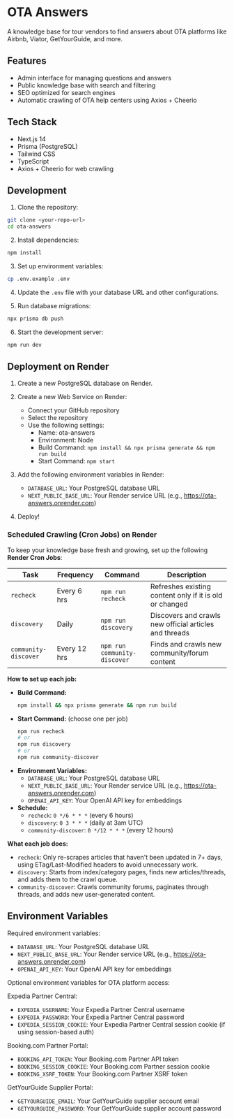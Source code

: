 # OTA Answers

A knowledge base for tour vendors to find answers about OTA platforms like Airbnb, Viator, GetYourGuide, and more.

## Features

- Admin interface for managing questions and answers
- Public knowledge base with search and filtering
- SEO optimized for search engines
- Automatic crawling of OTA help centers using Axios + Cheerio

## Tech Stack

- Next.js 14
- Prisma (PostgreSQL)
- Tailwind CSS
- TypeScript
- Axios + Cheerio for web crawling

## Development

1. Clone the repository:
```bash
git clone <your-repo-url>
cd ota-answers
```

2. Install dependencies:
```bash
npm install
```

3. Set up environment variables:
```bash
cp .env.example .env
```

4. Update the `.env` file with your database URL and other configurations.

5. Run database migrations:
```bash
npx prisma db push
```

6. Start the development server:
```bash
npm run dev
```

## Deployment on Render

1. Create a new PostgreSQL database on Render.

2. Create a new Web Service on Render:
   - Connect your GitHub repository
   - Select the repository
   - Use the following settings:
     - Name: ota-answers
     - Environment: Node
     - Build Command: `npm install && npx prisma generate && npm run build`
     - Start Command: `npm start`

3. Add the following environment variables in Render:
   - `DATABASE_URL`: Your PostgreSQL database URL
   - `NEXT_PUBLIC_BASE_URL`: Your Render service URL (e.g., https://ota-answers.onrender.com)

4. Deploy!

### Scheduled Crawling (Cron Jobs) on Render

To keep your knowledge base fresh and growing, set up the following **Render Cron Jobs**:

| Task                  | Frequency    | Command                        | Description                         |
|-----------------------|-------------|--------------------------------|-------------------------------------|
| `recheck`             | Every 6 hrs | `npm run recheck`              | Refreshes existing content only if it is old or changed |
| `discovery`           | Daily       | `npm run discovery`            | Discovers and crawls new official articles and threads  |
| `community-discover`  | Every 12 hrs| `npm run community-discover`   | Finds and crawls new community/forum content           |

**How to set up each job:**
- **Build Command:**
  ```bash
  npm install && npx prisma generate && npm run build
  ```
- **Start Command:** (choose one per job)
  ```bash
  npm run recheck
  # or
  npm run discovery
  # or
  npm run community-discover
  ```
- **Environment Variables:**
  - `DATABASE_URL`: Your PostgreSQL database URL
  - `NEXT_PUBLIC_BASE_URL`: Your Render service URL (e.g., https://ota-answers.onrender.com)
  - `OPENAI_API_KEY`: Your OpenAI API key for embeddings
- **Schedule:**
  - `recheck`: `0 */6 * * *` (every 6 hours)
  - `discovery`: `0 3 * * *` (daily at 3am UTC)
  - `community-discover`: `0 */12 * * *` (every 12 hours)

**What each job does:**
- `recheck`: Only re-scrapes articles that haven't been updated in 7+ days, using ETag/Last-Modified headers to avoid unnecessary work.
- `discovery`: Starts from index/category pages, finds new articles/threads, and adds them to the crawl queue.
- `community-discover`: Crawls community forums, paginates through threads, and adds new user-generated content.

## Environment Variables

Required environment variables:

- `DATABASE_URL`: Your PostgreSQL database URL
- `NEXT_PUBLIC_BASE_URL`: Your Render service URL (e.g., https://ota-answers.onrender.com)
- `OPENAI_API_KEY`: Your OpenAI API key for embeddings

Optional environment variables for OTA platform access:

Expedia Partner Central:
- `EXPEDIA_USERNAME`: Your Expedia Partner Central username
- `EXPEDIA_PASSWORD`: Your Expedia Partner Central password
- `EXPEDIA_SESSION_COOKIE`: Your Expedia Partner Central session cookie (if using session-based auth)

Booking.com Partner Portal:
- `BOOKING_API_TOKEN`: Your Booking.com Partner API token
- `BOOKING_SESSION_COOKIE`: Your Booking.com Partner session cookie
- `BOOKING_XSRF_TOKEN`: Your Booking.com Partner XSRF token

GetYourGuide Supplier Portal:
- `GETYOURGUIDE_EMAIL`: Your GetYourGuide supplier account email
- `GETYOURGUIDE_PASSWORD`: Your GetYourGuide supplier account password